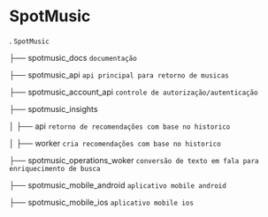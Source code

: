# SpotMusic
 
. `SpotMusic`

├── spotmusic_docs  `documentação`

├── spotmusic_api  `api principal para retorno de musicas`

├── spotmusic_account_api `controle de autorização/autenticação`

├── spotmusic_insights

│   ├── api `retorno de recomendações com base no historico`

│   ├── worker `cria recomendações com base no historico`

├── spotmusic_operations_woker `conversão de texto em fala para enriquecimento de busca`

├── spotmusic_mobile_android `aplicativo mobile android`

├── spotmusic_mobile_ios `aplicativo mobile ios`
